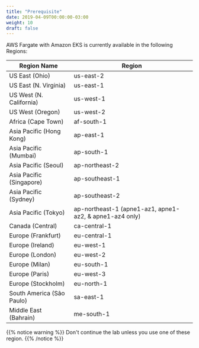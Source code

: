```yaml
---
title: "Prerequisite"
date: 2019-04-09T00:00:00-03:00
weight: 10
draft: false
---
```


AWS Fargate with Amazon EKS is currently  available in the following Regions:

| Region Name | Region |
|---|---|
| US East (Ohio) | us-east-2 |
| US East (N. Virginia) | us-east-1 |
| US West (N. California) | us-west-1 |
| US West (Oregon) | us-west-2 |
| Africa (Cape Town) | af-south-1 |
| Asia Pacific (Hong Kong) | ap-east-1 |
| Asia Pacific (Mumbai) | ap-south-1 |
| Asia Pacific (Seoul) | ap-northeast-2 |
| Asia Pacific (Singapore) | ap-southeast-1 |
| Asia Pacific (Sydney) | ap-southeast-2 |
| Asia Pacific (Tokyo) | ap-northeast-1 (apne1-az1, apne1-az2, & apne1-az4 only) |
| Canada (Central) | ca-central-1 |
| Europe (Frankfurt) | eu-central-1 |
| Europe (Ireland) | eu-west-1 |
| Europe (London) | eu-west-2 |
| Europe (Milan) | eu-south-1 |
| Europe (Paris) | eu-west-3 |
| Europe (Stockholm) | eu-north-1 |
| South America (São Paulo) | sa-east-1 |
| Middle East (Bahrain) | me-south-1 |

{{% notice warning %}}
Don't continue the lab unless you use one of these region.
{{% /notice %}}
